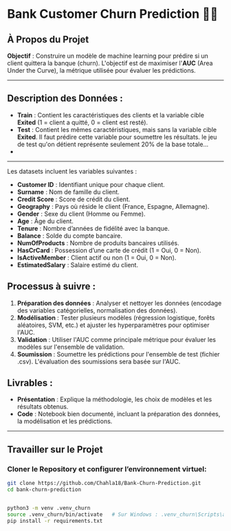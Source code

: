# Bank Customer Churn Prediction 🏦💡


## À Propos du Projet

**Objectif** : Construire un modèle de machine learning pour prédire si un client quittera la banque (churn). L'objectif est de maximiser l'**AUC** (Area Under the Curve), la métrique utilisée pour évaluer les prédictions.

---
## **Description des Données :**

- **Train** : Contient les caractéristiques des clients et la variable cible **Exited** (1 = client a quitté, 0 = client est resté).
- **Test** : Contient les mêmes caractéristiques, mais sans la variable cible **Exited**. Il faut prédire cette variable pour soumettre les résultats. le jeu de test qu'on détient représente seulement 20% de la base totale...
- 
---

Les datasets incluent les variables suivantes :  

- **Customer ID** : Identifiant unique pour chaque client.  
- **Surname** : Nom de famille du client.  
- **Credit Score** : Score de crédit du client.  
- **Geography** : Pays où réside le client (France, Espagne, Allemagne).  
- **Gender** : Sexe du client (Homme ou Femme).  
- **Age** : Âge du client.  
- **Tenure** : Nombre d’années de fidélité avec la banque.  
- **Balance** : Solde du compte bancaire.  
- **NumOfProducts** : Nombre de produits bancaires utilisés.  
- **HasCrCard** : Possession d’une carte de crédit (1 = Oui, 0 = Non).  
- **IsActiveMember** : Client actif ou non (1 = Oui, 0 = Non).  
- **EstimatedSalary** : Salaire estimé du client.  

## Processus à suivre :
1. **Préparation des données** : Analyser et nettoyer les données (encodage des variables catégorielles, normalisation des données).
2. **Modélisation** : Tester plusieurs modèles (régression logistique, forêts aléatoires, SVM, etc.) et ajuster les hyperparamètres pour optimiser l'AUC.
3. **Validation** : Utiliser l'AUC comme principale métrique pour évaluer les modèles sur l'ensemble de validation.
4. **Soumission** : Soumettre les prédictions pour l'ensemble de test (fichier .csv). L'évaluation des soumissions sera basée sur l'AUC.

## Livrables :
- **Présentation** : Explique la méthodologie, les choix de modèles et les résultats obtenus.
- **Code** : Notebook bien documenté, incluant la préparation des données, la modélisation et les prédictions.

---

## Travailler sur le Projet

### **Cloner le Repository et configurer l’environnement virtuel:**

```bash
git clone https://github.com/Chahla18/Bank-Churn-Prediction.git
cd bank-churn-prediction


python3 -m venv .venv_churn
source .venv_churn/bin/activate   # Sur Windows : .venv_churn\Scripts\activate
pip install -r requirements.txt
